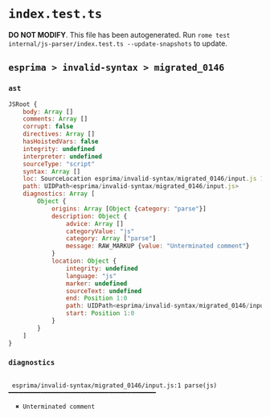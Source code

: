 # `index.test.ts`

**DO NOT MODIFY**. This file has been autogenerated. Run `rome test internal/js-parser/index.test.ts --update-snapshots` to update.

## `esprima > invalid-syntax > migrated_0146`

### `ast`

```javascript
JSRoot {
	body: Array []
	comments: Array []
	corrupt: false
	directives: Array []
	hasHoistedVars: false
	integrity: undefined
	interpreter: undefined
	sourceType: "script"
	syntax: Array []
	loc: SourceLocation esprima/invalid-syntax/migrated_0146/input.js 1:0-2:0
	path: UIDPath<esprima/invalid-syntax/migrated_0146/input.js>
	diagnostics: Array [
		Object {
			origins: Array [Object {category: "parse"}]
			description: Object {
				advice: Array []
				categoryValue: "js"
				category: Array ["parse"]
				message: RAW_MARKUP {value: "Unterminated comment"}
			}
			location: Object {
				integrity: undefined
				language: "js"
				marker: undefined
				sourceText: undefined
				end: Position 1:0
				path: UIDPath<esprima/invalid-syntax/migrated_0146/input.js>
				start: Position 1:0
			}
		}
	]
}
```

### `diagnostics`

```

 esprima/invalid-syntax/migrated_0146/input.js:1 parse(js) ━━━━━━━━━━━━━━━━━━━━━━━━━━━━━━━━━━━━━━━━━

  ✖ Unterminated comment


```
